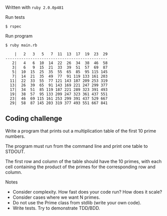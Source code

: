 Written with `ruby 2.0.0p481`Run tests```$ rspec```Run program```$ ruby main.rb    |   2   3   5   7  11  13  17  19  23  29---------------------------------------------   2|   4   6  10  14  22  26  34  38  46  58   3|   6   9  15  21  33  39  51  57  69  87   5|  10  15  25  35  55  65  85  95 115 145   7|  14  21  35  49  77  91 119 133 161 203  11|  22  33  55  77 121 143 187 209 253 319  13|  26  39  65  91 143 169 221 247 299 377  17|  34  51  85 119 187 221 289 323 391 493  19|  38  57  95 133 209 247 323 361 437 551  23|  46  69 115 161 253 299 391 437 529 667  29|  58  87 145 203 319 377 493 551 667 841```## Coding challengeWrite a program that prints out a multiplication table of the first 10 prime numbers.The program must run from the command line and print one table to STDOUT.The first row and column of the table should have the 10 primes, with each cell containing the product of the primes for the corresponding row and column.Notes* Consider complexity. How fast does your code run? How does it scale?* Consider cases where we want N primes.* Do not use the Prime class from stdlib (write your own code).* Write tests. Try to demonstrate TDD/BDD.